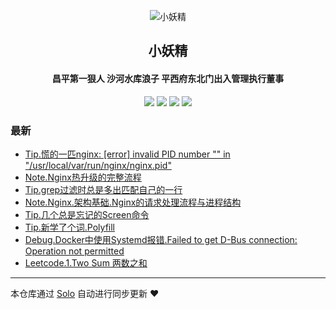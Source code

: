<p align="center"><img alt="小妖精" src="https://static.b3log.org/images/brand/solo-32.png"></p><h2 align="center">
小妖精
</h2>

<h4 align="center">昌平第一狠人 沙河水库浪子 平西府东北门出入管理执行董事</h4>
<p align="center"><a title="小妖精" target="_blank" href="https://github.com/headplan/solo-blog"><img src="https://img.shields.io/github/last-commit/headplan/solo-blog.svg?style=flat-square&color=FF9900"></a>
<a title="GitHub repo size in bytes" target="_blank" href="https://github.com/headplan/solo-blog"><img src="https://img.shields.io/github/repo-size/headplan/solo-blog.svg?style=flat-square"></a>
<a title="Solo Version" target="_blank" href="https://github.com/88250/solo/releases"><img src="https://img.shields.io/badge/solo-3.6.7-f1e05a.svg?style=flat-square&color=blueviolet"></a>
<a title="Hits" target="_blank" href="https://github.com/88250/hits"><img src="https://hits.b3log.org/headplan/solo-blog.svg"></a></p>

### 最新

* [Tip.慌的一匹nginx: [error] invalid PID number "" in "/usr/local/var/run/nginx/nginx.pid"](https://blog.lartisan.cn/articles/2019/12/07/1575709402445.html)
* [Note.Nginx热升级的完整流程](https://blog.lartisan.cn/articles/2019/12/06/1575599288891.html)
* [Tip.grep过滤时总是多出匹配自己的一行](https://blog.lartisan.cn/articles/2019/12/06/1575598116956.html)
* [Note.Nginx.架构基础.Nginx的请求处理流程与进程结构](https://blog.lartisan.cn/articles/2019/12/04/1575432793763.html)
* [Tip.几个总是忘记的Screen命令](https://blog.lartisan.cn/articles/2019/12/04/1575426014641.html)
* [Tip.新学了个词.Polyfill](https://blog.lartisan.cn/articles/2019/12/03/1575348243312.html)
* [Debug.Docker中使用Systemd报错.Failed to get D-Bus connection: Operation not permitted](https://blog.lartisan.cn/articles/2019/12/03/1575339650869.html)
* [Leetcode.1.Two Sum 两数之和](https://blog.lartisan.cn/articles/2019/12/02/1575269297549.html)



---

本仓库通过 [Solo](https://github.com/88250/solo) 自动进行同步更新 ❤️ 